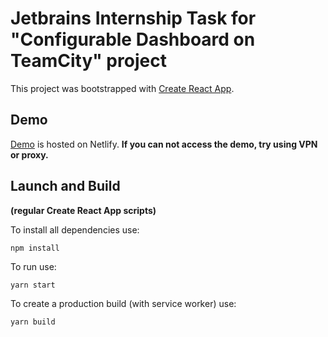 # Jetbrains Internship Task for "Configurable Dashboard on TeamCity" project
This project was bootstrapped with [Create React App](https://github.com/facebook/create-react-app).

## Demo
[Demo](https://jetbrains-tc-internship.netlify.com/) is hosted on Netlify. 
**If you can not access the demo, try using VPN or proxy.**

## Launch and Build

**(regular Create React App scripts)**

To install all dependencies use:

`npm install`

To run use:

`yarn start`

To create a production build  (with service worker) use:

`yarn build`
